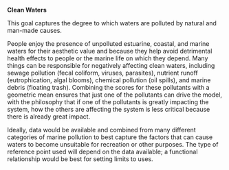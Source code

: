 **Clean Waters**

This goal captures the degree to which waters are polluted by natural and man-made causes.

People enjoy the presence of unpolluted estuarine, coastal, and marine waters for their aesthetic value and because they help avoid detrimental health effects to people or the marine life on which they depend. Many things can be responsible for negatively affecting clean waters, including sewage pollution (fecal coliform, viruses, parasites), nutrient runoff (eutrophication, algal blooms), chemical pollution (oil spills), and marine debris (floating trash). Combining the scores for these pollutants with a geometric mean ensures that just one of the pollutants can drive the model, with the philosophy that if one of the pollutants is greatly impacting the system, how the others are affecting the system is less critical because there is already great impact.

Ideally, data would be available and combined from many different categories of marine pollution to best capture the factors that can cause waters to become unsuitable for recreation or other purposes. The type of reference point used will depend on the data available; a functional relationship would be best for setting limits to uses.

